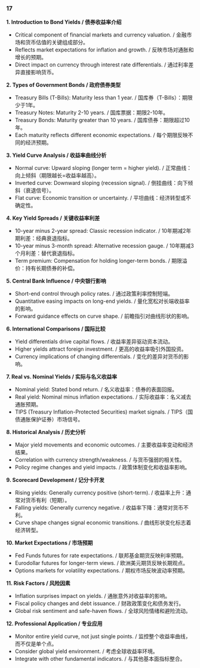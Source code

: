 ### 17

**1. Introduction to Bond Yields / 债券收益率介绍**
- Critical component of financial markets and currency valuation. / 金融市场和货币估值的关键组成部分。
- Reflects market expectations for inflation and growth. / 反映市场对通胀和增长的预期。
- Direct impact on currency through interest rate differentials. / 通过利率差异直接影响货币。

**2. Types of Government Bonds / 政府债券类型**
- Treasury Bills (T-Bills): Maturity less than 1 year. / 国库券（T-Bills）：期限少于1年。
- Treasury Notes: Maturity 2-10 years. / 国库票据：期限2-10年。
- Treasury Bonds: Maturity greater than 10 years. / 国库债券：期限超过10年。
- Each maturity reflects different economic expectations. / 每个期限反映不同的经济预期。

**3. Yield Curve Analysis / 收益率曲线分析**
- Normal curve: Upward sloping (longer term = higher yield). / 正常曲线：向上倾斜（期限越长=收益率越高）。
- Inverted curve: Downward sloping (recession signal). / 倒挂曲线：向下倾斜（衰退信号）。
- Flat curve: Economic transition or uncertainty. / 平坦曲线：经济转型或不确定性。

**4. Key Yield Spreads / 关键收益率利差**
- 10-year minus 2-year spread: Classic recession indicator. / 10年期减2年期利差：经典衰退指标。
- 10-year minus 3-month spread: Alternative recession gauge. / 10年期减3个月利差：替代衰退指标。
- Term premium: Compensation for holding longer-term bonds. / 期限溢价：持有长期债券的补偿。

**5. Central Bank Influence / 中央银行影响**
- Short-end control through policy rates. / 通过政策利率控制短端。
- Quantitative easing impacts on long-end yields. / 量化宽松对长端收益率的影响。
- Forward guidance effects on curve shape. / 前瞻指引对曲线形状的影响。

**6. International Comparisons / 国际比较**
- Yield differentials drive capital flows. / 收益率差异驱动资本流动。
- Higher yields attract foreign investment. / 更高的收益率吸引外国投资。
- Currency implications of changing differentials. / 变化的差异对货币的影响。

**7. Real vs. Nominal Yields / 实际与名义收益率**
- Nominal yield: Stated bond return. / 名义收益率：债券的表面回报。
- Real yield: Nominal minus inflation expectations. / 实际收益率：名义减去通胀预期。
- TIPS (Treasury Inflation-Protected Securities) market signals. / TIPS（国债通胀保护证券）市场信号。

**8. Historical Analysis / 历史分析**
- Major yield movements and economic outcomes. / 主要收益率变动和经济结果。
- Correlation with currency strength/weakness. / 与货币强弱的相关性。
- Policy regime changes and yield impacts. / 政策体制变化和收益率影响。

**9. Scorecard Development / 记分卡开发**
- Rising yields: Generally currency positive (short-term). / 收益率上升：通常对货币有利（短期）。
- Falling yields: Generally currency negative. / 收益率下降：通常对货币不利。
- Curve shape changes signal economic transitions. / 曲线形状变化标志着经济转型。

**10. Market Expectations / 市场预期**
- Fed Funds futures for rate expectations. / 联邦基金期货反映利率预期。
- Eurodollar futures for longer-term views. / 欧洲美元期货反映长期观点。
- Options markets for volatility expectations. / 期权市场反映波动率预期。

**11. Risk Factors / 风险因素**
- Inflation surprises impact on yields. / 通胀意外对收益率的影响。
- Fiscal policy changes and debt issuance. / 财政政策变化和债务发行。
- Global risk sentiment and safe-haven flows. / 全球风险情绪和避险流动。

**12. Professional Application / 专业应用**
- Monitor entire yield curve, not just single points. / 监控整个收益率曲线，而不仅是单个点。
- Consider global yield environment. / 考虑全球收益率环境。
- Integrate with other fundamental indicators. / 与其他基本面指标整合。
